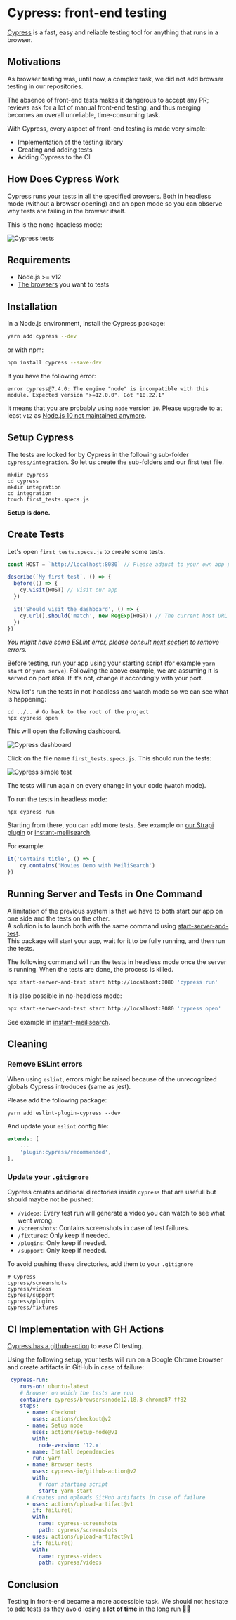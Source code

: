 # Cypress: front-end testing

[Cypress](https://www.cypress.io/) is a fast, easy and reliable testing tool for anything that runs in a browser.

## Motivations

As browser testing was, until now, a complex task, we did not add browser testing in our repositories.

The absence of front-end tests makes it dangerous to accept any PR; reviews ask for a lot of manual front-end testing, and thus merging becomes an overall unreliable, time-consuming task.

With Cypress, every aspect of front-end testing is made very simple:

- Implementation of the testing library
- Creating and adding tests
- Adding Cypress to the CI

## How Does Cypress Work

Cypress runs your tests in all the specified browsers. Both in headless mode (without a browser opening) and an open mode so you can observe why tests are failing in the browser itself.

This is the none-headless mode:

![Cypress tests](../assets/gifs/cypress.gif)

## Requirements

- Node.js >= v12
- [The browsers](https://docs.cypress.io/guides/guides/launching-browsers) you want to tests

## Installation

In a Node.js environment, install the Cypress package:

```bash
yarn add cypress --dev
```

or with npm:

```bash
npm install cypress --save-dev
```

If you have the following error:

```
error cypress@7.4.0: The engine "node" is incompatible with this module. Expected version ">=12.0.0". Got "10.22.1"
```

It means that you are probably using `node` version `10`. Please upgrade to at least `v12` as [Node.js 10 not maintained anymore](https://endoflife.date/nodejs).

## Setup Cypress

The tests are looked for by Cypress in the following sub-folder `cypress/integration`. So let us create the sub-folders and our first test file.

```
mkdir cypress
cd cypress
mkdir integration
cd integration
touch first_tests.specs.js
```

**Setup is done.**

## Create Tests

Let's open `first_tests.specs.js` to create some tests.

```js
const HOST = `http://localhost:8080` // Please adjust to your own app port

describe(`My first test`, () => {
  before(() => {
    cy.visit(HOST) // Visit our app
  })

  it('Should visit the dashboard', () => {
    cy.url().should('match', new RegExp(HOST)) // The current host URL
  })
})
```

_You might have some ESLint error, please consult [next section](#cleaning) to remove errors._

Before testing, run your app using your starting script (for example `yarn start` or `yarn serve`). Following the above example, we are assuming it is served on port `8080`. If it's not, change it accordingly with your port.

Now let's run the tests in not-headless and watch mode so we can see what is happening:

```
cd ../.. # Go back to the root of the project
npx cypress open
```

This will open the following dashboard.

![Cypress dashboard](../assets/screenshots/dashboard.png)

Click on the file name `first_tests.specs.js`. This should run the tests:

![Cypress simple test](../assets/gifs/simple_test.gif)

The tests will run again on every change in your code (watch mode).

To run the tests in headless mode:
```
npx cypress run
```

Starting from there, you can add more tests. See example on [our Strapi plugin](https://github.com/meilisearch/strapi-plugin-meilisearch/blob/main/cypress/integration/ui_spec.js) or [instant-meilisearch](https://github.com/meilisearch/instant-meilisearch/blob/main/cypress/integration/react.spec.js).

For example:
```js
it('Contains title', () => {
    cy.contains('Movies Demo with MeiliSearch')
})
```

## Running Server and Tests in One Command

A limitation of the previous system is that we have to both start our app on one side and the tests on the other.<br>
A solution is to launch both with the same command using [start-server-and-test](https://www.npmjs.com/package/start-server-and-test).<br>
This package will start your app, wait for it to be fully running, and then run the tests.

The following command will run the tests in headless mode once the server is running. When the tests are done, the process is killed.

```bash
npx start-server-and-test start http://localhost:8080 'cypress run'
```

It is also possible in no-headless mode:

```bash
npx start-server-and-test start http://localhost:8080 'cypress open'
```

See example in [instant-meilisearch](https://github.com/meilisearch/instant-meilisearch/blob/main/scripts/e2e.sh).

## Cleaning

### Remove ESLint errors

When using `eslint`, errors might be raised because of the unrecognized globals Cypress introduces (same as jest).

Please add the following package:

```
yarn add eslint-plugin-cypress --dev
```

And update your `eslint` config file:

```js
extends: [
    ...
    'plugin:cypress/recommended',
],
```

### Update your `.gitignore`

Cypress creates additional directories inside `cypress` that are usefull but should maybe not be pushed:

- `/videos`: Every test run will generate a video you can watch to see what went wrong.
- `/screenshots`: Contains screenshots in case of test failures.
- `/fixtures`: Only keep if needed.
- `/plugins`: Only keep if needed.
- `/support`: Only keep if needed.

To avoid pushing these directories, add them to your `.gitignore`

```
# Cypress
cypress/screenshots
cypress/videos
cypress/support
cypress/plugins
cypress/fixtures
```

## CI Implementation with GH Actions

[Cypress has a github-action](https://github.com/cypress-io/github-action) to ease CI testing.

Using the following setup, your tests will run on a Google Chrome browser and create artifacts in GitHub in case of failure:
```yml
 cypress-run:
    runs-on: ubuntu-latest
    # Browser on which the tests are run
    container: cypress/browsers:node12.18.3-chrome87-ff82
    steps:
      - name: Checkout
        uses: actions/checkout@v2
      - name: Setup node
        uses: actions/setup-node@v1
        with:
          node-version: '12.x'
      - name: Install dependencies
        run: yarn
      - name: Browser tests
        uses: cypress-io/github-action@v2
        with:
          # Your starting script
          start: yarn start
      # Creates and uploads GitHub artifacts in case of failure
      - uses: actions/upload-artifact@v1
        if: failure()
        with:
          name: cypress-screenshots
          path: cypress/screenshots
      - uses: actions/upload-artifact@v1
        if: failure()
        with:
          name: cypress-videos
          path: cypress/videos
```

## Conclusion

Testing in front-end became a more accessible task. We should not hesitate to add tests as they avoid losing **a lot of time** in the long run 🏃‍♀️
